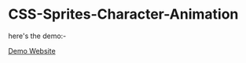 # CSS-Sprites-Character-Animation

here's the demo:-

[Demo Website](http://ahmed-badawy.com/tests/css-sprites/CSS-Sprites-Character-Animation/index.html)